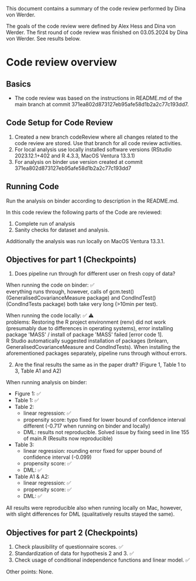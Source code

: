 This document contains a summary of the code review performed by Dina von Werder.

The goals of the code review were defined by Alex Hess and Dina von Werder.
The first round of code review was finished on 03.05.2024 by Dina von Werder. 
See results below.

# Code review overview

## Basics

-   The code review was based on the instructions in README.md of the main branch
at commit 371ea802d873127eb95afe58d1b2a2c77c193dd7.

## Code Setup for Code Review

1.   Created a new branch codeReview where all changes related to the code review are stored.
     Use that branch for all code review activities.
2.   For local analysis use locally installed software versions (RStudio 2023.12.1+402 and R 4.3.3, MacOS Ventura 13.3.1)
3.   For analysis on binder use version created at commit  371ea802d873127eb95afe58d1b2a2c77c193dd7

## Running Code

Run the analysis on binder according to description in the README.md.

In this code review the following parts of the Code are reviewed:
1. Complete run of analysis
2. Sanity checks for dataset and analysis.


Additionally the analysis was run locally on MacOS Ventura 13.3.1. 

## Objectives for part 1 (Checkpoints)

1. Does pipeline run through for different user on fresh copy of data?

When running the code on binder: :white_check_mark:  
everything runs through, however, calls of gcm.test() (GeneralisedCovarianceMeasure package) and CondIndTest() (CondIndTests package) both take very long (>10min per test).

When running the code locally: :white_check_mark: :warning:  
problems: Restoring the R project environment (renv) did not work (presumably due to differences in operating systems), error installing package 'MASS' / install of package 'MASS' failed [error code 1].  
R Studio automatically suggested installation of packages (bnlearn, GeneralisedCovarianceMeasure and CondIndTests). When installing the aforementioned packages separately, pipeline runs through without errors.

     
2. Are the final results the same as in the paper draft? (Figure 1, Table 1 to 3, Table A1 and A2) 

When running analysis on binder:   
- Figure 1: :white_check_mark:   
- Table 1: :white_check_mark:        
- Table 2:  
	- linear regression: :white_check_mark:    
	- propensity score: typo fixed for lower bound of confidence interval different (-0.717 when running on binder and locally)  
	- DML: results not reproducible. Solved issue by fixing seed in line 155 of main.R (Results now reproducible) 
- Table 3:  
	- linear regression: rounding error fixed for upper bound of confidence interval (-0.099)
	- propensity score: :white_check_mark:  
	- DML: :white_check_mark:  
- Table A1 & A2: 
	- linear regression: :white_check_mark:  
	- propensity score: :white_check_mark:  
	- DML: :white_check_mark:  

All results were reproducible also when running locally on Mac, however, with slight differences for DML (qualitatively results stayed the same).  

## Objectives for part 2 (Checkpoints)
1. Check plausibility of questionnaire scores. :white_check_mark:  
2. Standardization of data for hypothesis 2 and 3. :white_check_mark:  
3. Check usage of conditional independence functions and linear model. :white_check_mark:  


Other points: None.
